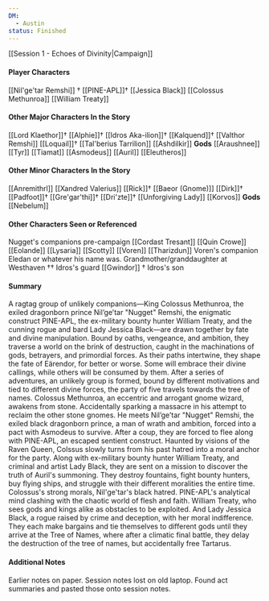 ```yaml
---
DM:
  - Austin
status: Finished
---
```

[[Session 1 - Echoes of Divinity|Campaign]]
#### Player Characters
[[Nil'ge'tar Remshi]] †
[[PINE-APL]]†
[[Jessica Black]]
[[Colossus Methunroa]]
[[William Treaty]]
#### Other Major Characters In the Story
[[Lord Klaethor]]†
[[Alphie]]†
[[Idros Aka-ilion]]†
[[Kalquend]]†
[[Valthor Remshi]]
[[Loquail]]†
[[Tal'berius Tarrilion]]
[[Ashdilkir]]
**Gods**
[[Araushnee]]
[[Tyr]]
[[Tiamat]]
[[Asmodeus]]
[[Auril]]
[[Eleutheros]]
#### Other Minor Characters In the Story
[[Anremithrl]]
[[Xandred Valerius]]
[[Rick]]†
[[Baeor (Gnome)]]
[[Dirk]]†
[[Padfoot]]†
[[Gre'gar'thi]]†
[[Dri'zte]]†
[[Unforgiving Lady]]
[[Korvos]]
**Gods**
[[Nebelum]]
#### Other Characters Seen or Referenced
Nugget's companions pre-campaign
[[Cordast Tresant]]
[[Quin Crowe]]
[[Eolande]]
[[Lysaria]]
[[Scotty]]
[[Voren]]
[[Tharizdun]]
Voren's companion 
Eledan or whatever his name was. 
Grandmother/granddaughter at Westhaven ††
Idros's guard [[Gwindor]] †
Idros's son

#### Summary
A ragtag group of unlikely companions—King Colossus Methunroa, the exiled dragonborn prince Nil’ge’tar "Nugget" Remshi, the enigmatic construct PINE-APL, the ex-military bounty hunter William Treaty, and the cunning rogue and bard Lady Jessica Black—are drawn together by fate and divine manipulation. Bound by oaths, vengeance, and ambition, they traverse a world on the brink of destruction, caught in the machinations of gods, betrayers, and primordial forces. As their paths intertwine, they shape the fate of Eärendor, for better or worse. Some will embrace their divine callings, while others will be consumed by them.
After a series of adventures, an unlikely group is formed, bound by different motivations and tied to different divine forces, the party of five travels towards the tree of names.
Colossus Methunroa, an eccentric and arrogant gnome wizard, awakens from stone. Accidentally sparking a massacre in his attempt to reclaim the other stone gnomes. He meets Nil’ge’tar "Nugget" Remshi, the exiled black dragonborn prince, a man of wrath and ambition, forced into a pact with Asmodeus to survive. After a coup, they are forced to flee along with PINE-APL, an escaped sentient construct. Haunted by visions of the Raven Queen, Colssus slowly turns from his past hatred into a moral anchor for the party. Along with ex-military bounty hunter William Treaty, and criminal and artist Lady Black, they are sent on a mission to discover the truth of Auril's summoning.
They destroy fountains, fight bounty hunters, buy flying ships, and struggle with their different moralities the entire time. Colossus's strong morals, Nil'ge'tar's black hatred. PINE-APL's analytical mind clashing with the chaotic world of flesh and faith. William Treaty, who sees gods and kings alike as obstacles to be exploited. And Lady Jessica Black, a rogue raised by crime and deception, with her moral indifference.
They each make bargains and tie themselves to different gods until they arrive at the Tree of Names, where after a climatic final battle, they delay the destruction of the tree of names, but accidentally free Tartarus.

#### Additional Notes
Earlier notes on paper.
Session notes lost on old laptop. Found act summaries and pasted those onto session notes.